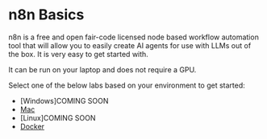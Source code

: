 # n8n Basics

n8n is a free and open fair-code licensed node based workflow automation tool that will allow you to easily create AI agents for use with LLMs out of the box. It is very easy to get started with.

It can be run on your laptop and does not require a GPU.

Select one of the below labs based on your environment to get started:

- [Windows]COMING SOON
- [Mac](n8n_mac.md)
- [Linux]COMING SOON
- [Docker](n8n_docker_hello_world.md)
